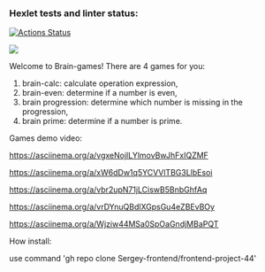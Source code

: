 ### Hexlet tests and linter status:
[![Actions Status](https://github.com/Sergey-frontend/frontend-project-44/workflows/hexlet-check/badge.svg)](https://github.com/Sergey-frontend/frontend-project-44/actions)

<a href="https://codeclimate.com/github/Sergey-frontend/frontend-project-44/maintainability"><img src="https://api.codeclimate.com/v1/badges/c5939b72328213fc2065/maintainability" /></a>

Welcome to Brain-games! 
There are 4 games for you:
1. brain-calc: calculate operation expression,
2. brain-even: determine if a number is even,
3. brain progression: determine which number is missing in the progression,
4. brain prime: determine if a number is prime.

Games demo video:

https://asciinema.org/a/vgxeNojlLYlmovBwJhFxIQZMF

https://asciinema.org/a/xW6dDw1q5YCVVlTBG3LlbEsoi

https://asciinema.org/a/vbr2upN71jLCiswB5BnbGhfAq

https://asciinema.org/a/vrDYnuQBdlXGpsGu4eZBEvBOy

https://asciinema.org/a/Wjziw44MSa0SpOaGndjMBaPQT

How install: 

use command 'gh repo clone Sergey-frontend/frontend-project-44'
